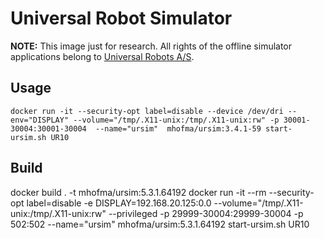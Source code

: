 # Universal Robot Simulator

**NOTE:** This image just for research. All rights of the offline simulator applications belong to [Universal Robots A/S](https://www.universal-robots.com).


## Usage
```
docker run -it --security-opt label=disable --device /dev/dri --env="DISPLAY" --volume="/tmp/.X11-unix:/tmp/.X11-unix:rw" -p 30001-30004:30001-30004  --name="ursim"  mhofma/ursim:3.4.1-59 start-ursim.sh UR10
```

## Build
docker build . -t mhofma/ursim:5.3.1.64192
docker run -it --rm  --security-opt label=disable -e DISPLAY=192.168.20.125:0.0 --volume="/tmp/.X11-unix:/tmp/.X11-unix:rw" --privileged -p 29999-30004:29999-30004 -p 502:502 --name="ursim"   mhofma/ursim:5.3.1.64192 start-ursim.sh UR10
